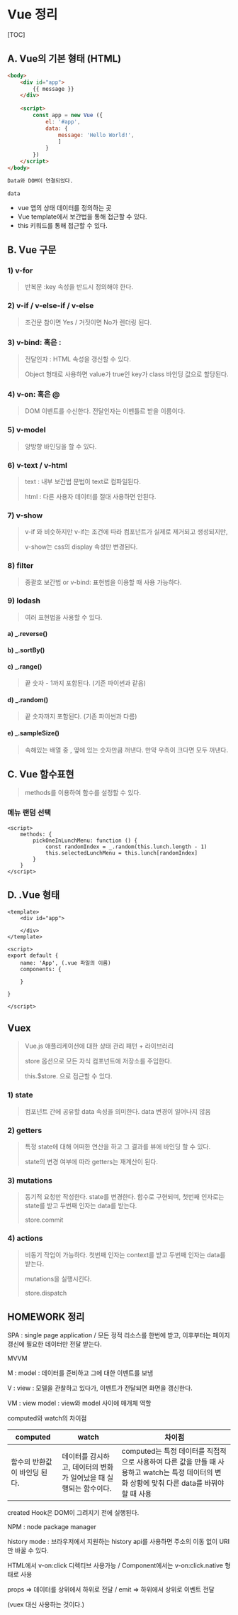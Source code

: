 # Vue 정리

[TOC]

## A. Vue의 기본 형태 (HTML)

```html
<body>
    <div id="app">
        {{ message }}
	</div>
    
    <script>
    	const app = new Vue ({
            el: '#app',
            data: {
                message: 'Hello World!',
                ]
            }
        })
    </script>
</body>

```

```markdown
Data와 DOM이 연결되었다.
```

`data`

- vue 앱의 상태 데이터를 정의하는 곳
- Vue template에서 보간법을 통해 접근할 수 있다.
- this 키워드를 통해 접근할 수 있다.





## B. Vue 구문

### 1) v-for

> 반복문 :key 속성을 반드시 정의해야 한다.



### 2) v-if / v-else-if / v-else

> 조건문 참이면 Yes / 거짓이면 No가 렌더링 된다.



### 3) v-bind: 혹은 :

> 전달인자 : HTML 속성을 갱신할 수 있다.
>
> Object 형태로 사용하면 value가 true인 key가 class 바인딩 값으로 할당된다.



### 4) v-on: 혹은 @

> DOM 이벤트를 수신한다. 전달인자는 이벤틀르 받을 이름이다.



### 5) v-model

> 양방향 바인딩을 할 수 있다.



### 6) v-text / v-html

> text : 내부 보간법 문법이 text로 컴파일된다.
>
> html : 다른 사용자 데이터를 절대 사용하면 안된다.



### 7) v-show

> v-if 와 비슷하지만 v-if는 조건에 따라 컴포넌트가 실제로 제거되고 생성되지만,
>
> v-show는 css의 display 속성만 변경된다.



### 8) filter

> 중괄호 보간법 or v-bind: 표현법을 이용할 때 사용 가능하다.



### 9) lodash

> 여러 표현법을 사용할 수 있다.

#### a) _.reverse()

#### b) _.sortBy()

#### c) _.range()

> 끝 숫자 - 1까지 포함된다. (기존 파이썬과 같음)

#### d) _.random()

> 끝 숫자까지 포함된다. (기존 파이썬과 다름)

#### e) _.sampleSize()

> 속해있는 배열 중 , 옆에 있는 숫자만큼 꺼낸다. 만약 우측이 크다면 모두 꺼낸다.



## C. Vue 함수표현

> methods를 이용하여 함수를 설정할 수 있다.

### 메뉴 랜덤 선택

```vue
<script>
	methods: {
        pickOneInLunchMenu: function () {
            const randomIndex = _.random(this.lunch.length - 1)
            this.selectedLunchMenu = this.lunch[randomIndex]
        }
    }
</script>
```



## D. .Vue 형태

```vue
<template>
	<div id="app">
        
    </div>
</template>

<script>
export default {
    name: 'App', (.vue 파일의 이름)
    components: {
        
    }

}

</script>
```



## Vuex

> Vue.js 애플리케이션에 대한 상태 관리 패턴 + 라이브러리
>
> store 옵션으로 모든 자식 컴포넌트에 저장소를 주입한다.
>
> this.$store. 으로 접근할 수 있다.



### 1) state

> 컴포넌트 간에 공유할 data 속성을 의미한다. data 변경이 일어나지 않음

### 2) getters

> 특정 state에 대해 어떠한 연산을 하고 그 결과를 뷰에 바인딩 할 수 있다.
>
> state의 변경 여부에 따라 getters는 재계산이 된다.

### 3) mutations

> 동기적 요청만 작성한다. state를 변경한다. 함수로 구현되며, 첫번째 인자로는 state를 받고 두번째 인자는 data를 받는다.
>
> store.commit

### 4) actions

> 비동기 작업이 가능하다. 첫번째 인자는 context를 받고 두번째 인자는 data를 받는다.
>
> mutations을 실행시킨다.
>
> store.dispatch



## HOMEWORK 정리

SPA : single page application / 모든 정적 리소스를 한번에 받고, 이후부터는 페이지 갱신에 필요한 데이터만 전달 받는다.



MVVM

M :  model : 데이터를 준비하고 그에 대한 이벤트를 보냄

V : view : 모델을 관찰하고 있다가, 이벤트가 전달되면 화면을 갱신한다.

VM :  view model : view와 model 사이에 매개체 역할



computed와 watch의 차이점

| computed                     | watch                                                        | 차이점                                                       |
| ---------------------------- | ------------------------------------------------------------ | ------------------------------------------------------------ |
| 함수의 반환값이 바인딩 된다. | 데이터를 감시하고, 데이터의 변화가 일어났을 때 실행되는 함수이다. | computed는 특정 데이터를 직접적으로 사용하여 다른 값을 만들 때 사용하고 watch는 특정 데이터의 변화 상황에 맞춰 다른 data를 바꿔야 할 때 사용 |



created Hook은 DOM이 그려지기 전에 실행된다.



NPM : node package manager



history mode  : 브라우저에서 지원하는 history api를 사용하면 주소의 이동 없이 URI만 바꿀 수 있다.



HTML에서 v-on:click 디렉티브 사용가능 / Component에서는 v-on:click.native 형태로 사용



props => 데이터를 상위에서 하위로 전달 / emit => 하위에서 상위로 이벤트 전달

(vuex 대신 사용하는 것이다.)





